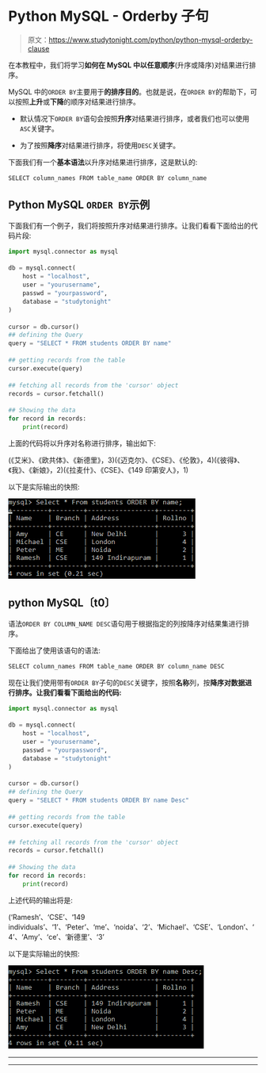 # Python MySQL - Orderby 子句

> 原文：<https://www.studytonight.com/python/python-mysql-orderby-clause>

在本教程中，我们将学习**如何在 MySQL 中以任意顺序**(升序或降序)对结果进行排序。

MySQL 中的`ORDER BY`主要用于**的排序目的**。也就是说，在`ORDER BY`的帮助下，可以按照**上升**或**下降**的顺序对结果进行排序。

*   默认情况下`ORDER BY`语句会按照**升序**对结果进行排序，或者我们也可以使用`ASC`关键字。

*   为了按照**降序**对结果进行排序，将使用`DESC`关键字。

下面我们有一个**基本语法**以升序对结果进行排序，这是默认的:

```py
SELECT column_names FROM table_name ORDER BY column_name
```

## Python MySQL `ORDER BY`示例

下面我们有一个例子，我们将按照升序对结果进行排序。让我们看看下面给出的代码片段:

```py
import mysql.connector as mysql

db = mysql.connect(
    host = "localhost",
    user = "yourusername",
    passwd = "yourpassword",
    database = "studytonight"
)

cursor = db.cursor()
## defining the Query
query = "SELECT * FROM students ORDER BY name"

## getting records from the table
cursor.execute(query)

## fetching all records from the 'cursor' object
records = cursor.fetchall()

## Showing the data
for record in records:
    print(record)
```

上面的代码将以升序对名称进行排序，输出如下:

(《艾米》、《欧共体》、《新德里》，3)(《迈克尔》、《CSE》、《伦敦》，4)(《彼得》、《我》、《新娘》，2)(《拉麦什》、《CSE》、《149 印第安人》，1)

以下是实际输出的快照:

![Python mysql order by example](img/d3a9dc4e196d5796f872758af257d344.png)

## python MySQL〔t0〕

语法`ORDER BY COLUMN_NAME DESC`语句用于根据指定的列按降序对结果集进行排序。

下面给出了使用该语句的语法:

```py
SELECT column_names FROM table_name ORDER BY column_name DESC 
```

现在让我们使用带有`ORDER BY`子句的`DESC`关键字，按照**名称**列，按**降序对数据进行排序。让我们看看下面给出的代码:**

```py
import mysql.connector as mysql

db = mysql.connect(
    host = "localhost",
    user = "yourusername",
    passwd = "yourpassword",
    database = "studytonight"
)

cursor = db.cursor()
## defining the Query
query = "SELECT * FROM students ORDER BY name Desc"

## getting records from the table
cursor.execute(query)

## fetching all records from the 'cursor' object
records = cursor.fetchall()

## Showing the data
for record in records:
    print(record)
```

上述代码的输出将是:

(‘Ramesh’、‘CSE’、‘149 individuals’、‘1’、‘Peter’、‘me’、‘noida’、‘2’、‘Michael’、‘CSE’、‘London’、‘4’、‘Amy’、‘ce’、‘新德里’、‘3’

以下是实际输出的快照:

![python mysql order by clause in query](img/886eb96d27feb08a030b5cdf4c8ad439.png)

* * *

* * *